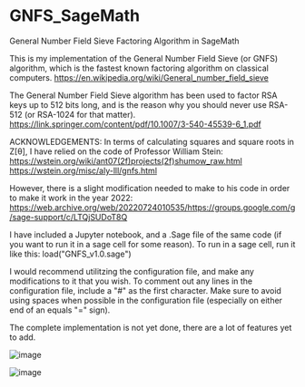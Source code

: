 # GNFS_SageMath
General Number Field Sieve Factoring Algorithm in SageMath

This is my implementation of the General Number Field Sieve (or GNFS) algorithm, which is the fastest known factoring algorithm on classical computers. 
https://en.wikipedia.org/wiki/General_number_field_sieve

The General Number Field Sieve algorithm has been used to factor RSA keys up to 512 bits long, and is the reason why you should never use RSA-512 (or RSA-1024 for that matter). 
https://link.springer.com/content/pdf/10.1007/3-540-45539-6_1.pdf

ACKNOWLEDGEMENTS:
In terms of calculating squares and square roots in Z[θ], I have relied on the code of Professor William Stein:
https://wstein.org/wiki/ant07(2f)projects(2f)shumow_raw.html
https://wstein.org/misc/aly-lll/gnfs.html

However, there is a slight modification needed to make to his code in order to make it work in the year 2022:
https://web.archive.org/web/20220724010535/https://groups.google.com/g/sage-support/c/LTQjSUDoT8Q

I have included a Jupyter notebook, and a .Sage file of the same code (if you want to run it in a sage cell for some reason). 
To run in a sage cell, run it like this:
     load("GNFS_v1.0.sage")

I would recommend utilitzing the configuration file, and make any modifications to it that you wish. To comment out any lines in the configuration file, include a "#" as the first character. Make sure to avoid using spaces when possible in the configuration file (especially on either end of an equals "=" sign). 

The complete implementation is not yet done, there are a lot of features yet to add. 

![image](https://user-images.githubusercontent.com/61210670/182726245-0d45c1fe-166d-4350-804d-a70e06645b2b.png)

![image](https://user-images.githubusercontent.com/61210670/182726291-0d2db6a8-916f-40cf-a146-3c16ee025144.png)
